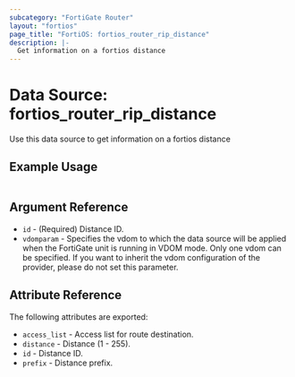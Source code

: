 ```yaml
---
subcategory: "FortiGate Router"
layout: "fortios"
page_title: "FortiOS: fortios_router_rip_distance"
description: |-
  Get information on a fortios distance
---
```


# Data Source: fortios_router_rip_distance
Use this data source to get information on a fortios distance


## Example Usage

```hcl

```

## Argument Reference

* `id` - (Required) Distance ID.
* `vdomparam` - Specifies the vdom to which the data source will be applied when the FortiGate unit is running in VDOM mode. Only one vdom can be specified. If you want to inherit the vdom configuration of the provider, please do not set this parameter.

## Attribute Reference

The following attributes are exported:

* `access_list` - Access list for route destination.
* `distance` - Distance (1 - 255).
* `id` - Distance ID.
* `prefix` - Distance prefix.
